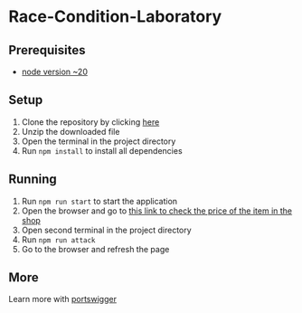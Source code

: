 # Race-Condition-Laboratory

## Prerequisites

-   [node version ~20](https://nodejs.org/en/download/)

## Setup

1. Clone the repository by clicking [here](https://github.com/tomek7667/Race-Condition-Laboratory/archive/refs/heads/master.zip)
2. Unzip the downloaded file
3. Open the terminal in the project directory
4. Run `npm install` to install all dependencies

## Running

1. Run `npm run start` to start the application
2. Open the browser and go to [this link to check the price of the item in the shop](http://localhost:3000/item-price)
3. Open second terminal in the project directory
4. Run `npm run attack`
5. Go to the browser and refresh the page

## More

Learn more with [portswigger](https://portswigger.net/web-security/race-conditions)
